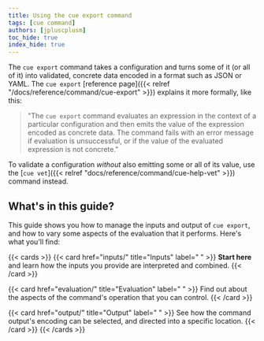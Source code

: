 ```yaml
---
title: Using the cue export command
tags: [cue command]
authors: [jpluscplusm]
toc_hide: true
index_hide: true
---
```


The `cue export` command takes a configuration and turns some of it (or all of
it) into validated, concrete data encoded in a format such as JSON or YAML.
The `cue export`
[reference page]({{< relref "/docs/reference/command/cue-export" >}}) explains
it more formally, like this:

> "The `cue export` command
> evaluates an expression in the context of a particular configuration
> and then
> emits the value of the expression encoded as concrete data.
> The command fails with an error message
> if evaluation is unsuccessful, or
> if the value of the evaluated expression is not concrete."

To validate a configuration *without* also emitting some or all of its value,
use the [`cue vet`]({{< relref "docs/reference/command/cue-help-vet" >}})
command instead.

## What's in this guide?

This guide shows you how to manage the inputs and output of `cue export`,
and how to vary some aspects of the evaluation that it performs.
Here's what you'll find:

<!--more-->

{{< cards >}}
{{< card href="inputs/" title="Inputs" label=" " >}}
  **Start here** and learn how the inputs you provide are interpreted and combined.
{{< /card >}}

{{< card href="evaluation/" title="Evaluation" label=" " >}}
  Find out about the aspects of the command's operation that you can control.
{{< /card >}}

{{< card href="output/" title="Output" label=" " >}}
  See how the command output's encoding can be selected, and directed into a
  specific location.
{{< /card >}}
{{< /cards >}}
